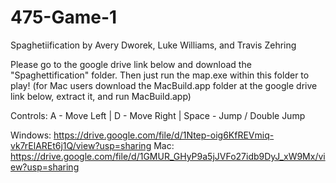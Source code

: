 # 475-Game-1
 
Spaghetiification by Avery Dworek, Luke Williams, and Travis Zehring

Please go to the google drive link below and download the "Spaghettification" folder.
Then just run the map.exe within this folder to play!
(for Mac users download the MacBuild.app folder at the google drive link below, extract it, and run MacBuild.app)

Controls:
A - Move Left  |  D - Move Right  |  Space - Jump / Double Jump

Windows: https://drive.google.com/file/d/1Ntep-oig6KfREVmiq-vk7rElAREt6j1Q/view?usp=sharing
Mac: https://drive.google.com/file/d/1GMUR_GHyP9a5jJVFo27idb9DyJ_xW9Mx/view?usp=sharing